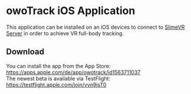 # owoTrack iOS Application

This application can be installed on an iOS devices to connect to [SlimeVR Server](https://github.com/SlimeVR/SlimeVR-Server) in order to achieve VR full-body tracking.

## Download
You can install the app from the App Store: https://apps.apple.com/de/app/owotrack/id1563711037 <br/>
The newest beta is available via TestFlight: https://testflight.apple.com/join/vvn9jsT0
